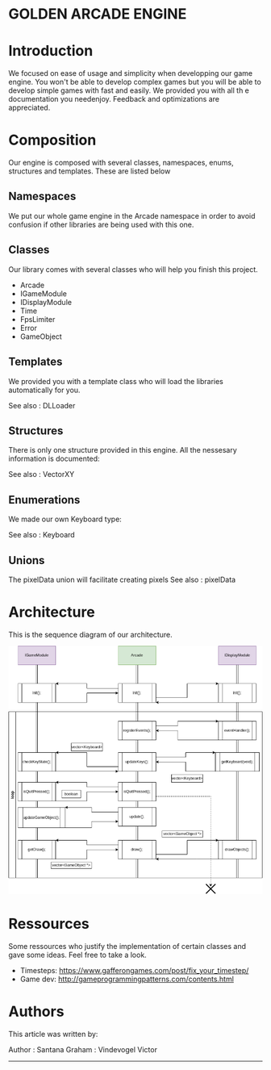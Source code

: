 GOLDEN ARCADE ENGINE
===================================

Introduction
===================================

We focused on ease of usage and simplicity when developping our game
engine. You won\'t be able to develop complex games but you will be able
to develop simple games with fast and easily. We provided you with all
th e documentation you needenjoy. Feedback and optimizations are
appreciated.

Composition
====================================

Our engine is composed with several classes, namespaces, enums,
structures and templates. These are listed below

Namespaces
--------------------------------------

We put our whole game engine in the Arcade
namespace in order to avoid confusion if other libraries are being used
with this one.

Classes
---------------------------------

Our library comes with several classes who will help you finish this
project.

-   Arcade
-   IGameModule
-   IDisplayModule
-   Time
-   FpsLimiter
-   Error
-   GameObject

Templates
------------------------------------

We provided you with a template class who will load the libraries
automatically for you.

See also
:   DLLoader

Structures
-----------------------------------

There is only one structure provided in this engine. All the nessesary
information is documented:

See also
:   VectorXY

Enumerations
-----------------------------------

We made our own Keyboard type:

See also
:   Keyboard

Unions
-----------------------------------

The pixelData union will facilitate creating pixels
See also
:   pixelData

Architecture
==========================================

This is the sequence diagram of our architecture.

![Sequence Diagram.](./doc/ressources/arcade_seq.png "Sequence Diagram")

Ressources
======================================

Some ressources who justify the implementation of certain classes and
gave some ideas. Feel free to take a look.

-   Timesteps: <https://www.gafferongames.com/post/fix_your_timestep/>
-   Game dev: <http://gameprogrammingpatterns.com/contents.html>

Authors
=================================

This article was written by:

Author
:   Santana Graham
:   Vindevogel Victor

------------------------------------------------------------------------